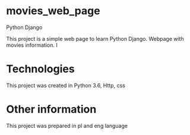 # movies_web_page
Python Django

This project is a simple web page to learn Python Django. Webpage with movies information. I

# Technologies

This project was created in Python 3.6, Http, css

# Other information

This project was prepared in pl and eng language
